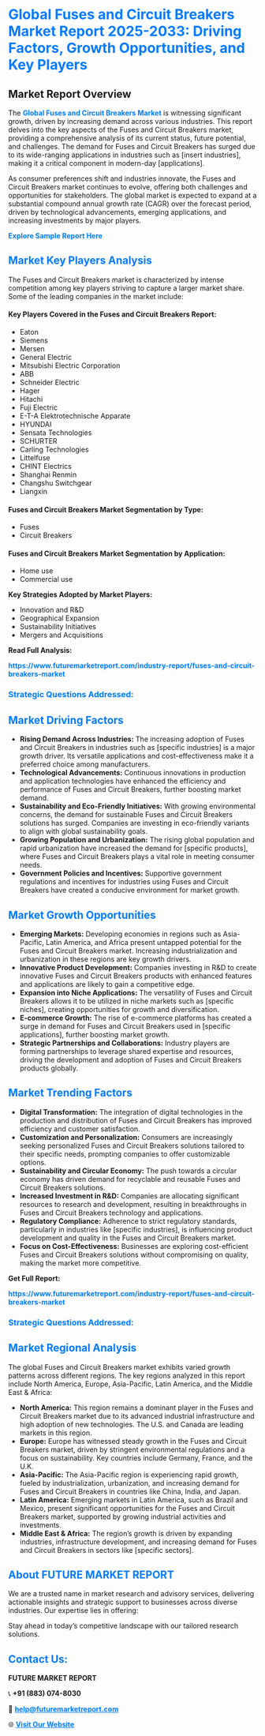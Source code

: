<h1 style="color: #007BFF;">Global Fuses and Circuit Breakers Market Report 2025-2033: Driving Factors, Growth Opportunities, and Key Players</h1>

<section id="overview">
<h2>Market Report Overview</h2>
<p>The <a href="https://www.futuremarketreport.com/industry-report/fuses-and-circuit-breakers-market" style="color: #007BFF; text-decoration: none;"><strong>Global Fuses and Circuit Breakers Market</strong></a> is witnessing significant growth, driven by increasing demand across various industries. This report delves into the key aspects of the Fuses and Circuit Breakers market, providing a comprehensive analysis of its current status, future potential, and challenges. The demand for Fuses and Circuit Breakers has surged due to its wide-ranging applications in industries such as [insert industries], making it a critical component in modern-day [applications].</p>
<p>As consumer preferences shift and industries innovate, the Fuses and Circuit Breakers market continues to evolve, offering both challenges and opportunities for stakeholders. The global market is expected to expand at a substantial compound annual growth rate (CAGR) over the forecast period, driven by technological advancements, emerging applications, and increasing investments by major players.</p>
</section>

<section id="overview">
<p><a href="https://www.futuremarketreport.com/request-sample/reportId=62955" style="color: #007BFF; text-decoration: none;"><strong>Explore Sample Report Here</strong></a></p>
</section>

<section id="key-players">
<h2 style="color: #007BFF;">Market Key Players Analysis</h2>
<p>The Fuses and Circuit Breakers market is characterized by intense competition among key players striving to capture a larger market share. Some of the leading companies in the market include:</p>
<h4>Key Players Covered in the Fuses and Circuit Breakers Report:</h4>
<ul><li>Eaton</li><li>Siemens</li><li>Mersen</li><li>General Electric</li><li>Mitsubishi Electric Corporation</li><li>ABB</li><li>Schneider Electric</li><li>Hager</li><li>Hitachi</li><li>Fuji Electric</li><li>E-T-A Elektrotechnische Apparate</li><li>HYUNDAI</li><li>Sensata Technologies</li><li>SCHURTER</li><li>Carling Technologies</li><li>Littelfuse</li><li>CHINT Electrics</li><li>Shanghai Renmin</li><li>Changshu Switchgear</li><li>Liangxin</li></ul>
<h4>Fuses and Circuit Breakers Market Segmentation by Type:</h4>
<ul><li>Fuses</li><li>Circuit Breakers</li></ul>

<h4>Fuses and Circuit Breakers Market Segmentation by Application:</h4>
<ul><li>Home use</li><li>Commercial use</li></ul>
<p><strong>Key Strategies Adopted by Market Players:</strong></p>
<ul>
<li>Innovation and R&D</li>
<li>Geographical Expansion</li>
<li>Sustainability Initiatives</li>
<li>Mergers and Acquisitions</li>
</ul>
</section>

<section>
<p><strong>Read Full Analysis: </strong></p><a href="https://www.futuremarketreport.com/industry-report/fuses-and-circuit-breakers-market" style="color: #007BFF; text-decoration: none;"><strong>https://www.futuremarketreport.com/industry-report/fuses-and-circuit-breakers-market</strong></a>
<h3 style="color: #007BFF;">Strategic Questions Addressed:</h3>
</section>

<section id="driving-factors">
<h2 style="color: #007BFF;">Market Driving Factors</h2>
<ul>
<li><strong>Rising Demand Across Industries:</strong> The increasing adoption of Fuses and Circuit Breakers in industries such as [specific industries] is a major growth driver. Its versatile applications and cost-effectiveness make it a preferred choice among manufacturers.</li>
<li><strong>Technological Advancements:</strong> Continuous innovations in production and application technologies have enhanced the efficiency and performance of Fuses and Circuit Breakers, further boosting market demand.</li>
<li><strong>Sustainability and Eco-Friendly Initiatives:</strong> With growing environmental concerns, the demand for sustainable Fuses and Circuit Breakers solutions has surged. Companies are investing in eco-friendly variants to align with global sustainability goals.</li>
<li><strong>Growing Population and Urbanization:</strong> The rising global population and rapid urbanization have increased the demand for [specific products], where Fuses and Circuit Breakers plays a vital role in meeting consumer needs.</li>
<li><strong>Government Policies and Incentives:</strong> Supportive government regulations and incentives for industries using Fuses and Circuit Breakers have created a conducive environment for market growth.</li>
</ul>
</section>

<section id="growth-opportunities">
<h2 style="color: #007BFF;">Market Growth Opportunities</h2>
<ul>
<li><strong>Emerging Markets:</strong> Developing economies in regions such as Asia-Pacific, Latin America, and Africa present untapped potential for the Fuses and Circuit Breakers market. Increasing industrialization and urbanization in these regions are key growth drivers.</li>
<li><strong>Innovative Product Development:</strong> Companies investing in R&D to create innovative Fuses and Circuit Breakers products with enhanced features and applications are likely to gain a competitive edge.</li>
<li><strong>Expansion into Niche Applications:</strong> The versatility of Fuses and Circuit Breakers allows it to be utilized in niche markets such as [specific niches], creating opportunities for growth and diversification.</li>
<li><strong>E-commerce Growth:</strong> The rise of e-commerce platforms has created a surge in demand for Fuses and Circuit Breakers used in [specific applications], further boosting market growth.</li>
<li><strong>Strategic Partnerships and Collaborations:</strong> Industry players are forming partnerships to leverage shared expertise and resources, driving the development and adoption of Fuses and Circuit Breakers products globally.</li>
</ul>
</section>

<section id="trending-factors">
<h2 style="color: #007BFF;">Market Trending Factors</h2>
<ul>
<li><strong>Digital Transformation:</strong> The integration of digital technologies in the production and distribution of Fuses and Circuit Breakers has improved efficiency and customer satisfaction.</li>
<li><strong>Customization and Personalization:</strong> Consumers are increasingly seeking personalized Fuses and Circuit Breakers solutions tailored to their specific needs, prompting companies to offer customizable options.</li>
<li><strong>Sustainability and Circular Economy:</strong> The push towards a circular economy has driven demand for recyclable and reusable Fuses and Circuit Breakers solutions.</li>
<li><strong>Increased Investment in R&D:</strong> Companies are allocating significant resources to research and development, resulting in breakthroughs in Fuses and Circuit Breakers technology and applications.</li>
<li><strong>Regulatory Compliance:</strong> Adherence to strict regulatory standards, particularly in industries like [specific industries], is influencing product development and quality in the Fuses and Circuit Breakers market.</li>
<li><strong>Focus on Cost-Effectiveness:</strong> Businesses are exploring cost-efficient Fuses and Circuit Breakers solutions without compromising on quality, making the market more competitive.</li>
</ul>
</section>

<section>
<p><strong>Get Full Report: </strong></p><a href="https://www.futuremarketreport.com/industry-report/fuses-and-circuit-breakers-market" style="color: #007BFF; text-decoration: none;"><strong>https://www.futuremarketreport.com/industry-report/fuses-and-circuit-breakers-market</strong></a>
<h3 style="color: #007BFF;">Strategic Questions Addressed:</h3>
</section>


<section id="regional-analysis">
<h2 style="color: #007BFF;">Market Regional Analysis</h2>
<p>The global Fuses and Circuit Breakers market exhibits varied growth patterns across different regions. The key regions analyzed in this report include North America, Europe, Asia-Pacific, Latin America, and the Middle East & Africa:</p>
<ul>
<li><strong>North America:</strong> This region remains a dominant player in the Fuses and Circuit Breakers market due to its advanced industrial infrastructure and high adoption of new technologies. The U.S. and Canada are leading markets in this region.</li>
<li><strong>Europe:</strong> Europe has witnessed steady growth in the Fuses and Circuit Breakers market, driven by stringent environmental regulations and a focus on sustainability. Key countries include Germany, France, and the U.K.</li>
<li><strong>Asia-Pacific:</strong> The Asia-Pacific region is experiencing rapid growth, fueled by industrialization, urbanization, and increasing demand for Fuses and Circuit Breakers in countries like China, India, and Japan.</li>
<li><strong>Latin America:</strong> Emerging markets in Latin America, such as Brazil and Mexico, present significant opportunities for the Fuses and Circuit Breakers market, supported by growing industrial activities and investments.</li>
<li><strong>Middle East & Africa:</strong> The region’s growth is driven by expanding industries, infrastructure development, and increasing demand for Fuses and Circuit Breakers in sectors like [specific sectors].</li>
</ul>
</section>

<footer>
<h2 style="color: #007BFF;">About FUTURE MARKET REPORT</h2>
<p>We are a trusted name in market research and advisory services, delivering actionable insights and strategic support to businesses across diverse industries. Our expertise lies in offering:</p>

<p>Stay ahead in today’s competitive landscape with our tailored research solutions.</p>

<h2 style="color: #007BFF;">Contact Us:</h2>
<p><strong>FUTURE MARKET REPORT</strong></p>
<p>📞 <strong>+91 (883) 074-8030</strong></p>
<p>📧 <strong><a href="mailto:help@futuremarketreport.com" style="color: #007BFF;">help@futuremarketreport.com</a></strong></p>
<p>🌐 <strong><a href="https://www.futuremarketreport.com/" style="color: #007BFF;">Visit Our Website</a></strong></p>
</footer>